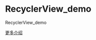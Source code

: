 # RecyclerView_demo
RecyclerView_demo

[更多介绍](https://www.x-sir.com/2018/12/27/BaseRecyclerViewAdapterHelper/#more)